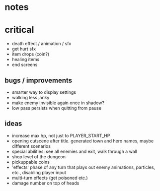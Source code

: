 # notes

# critical

- death effect / animation / sfx
- get hurt sfx
- item drops (coin?)
- healing items
- end screens

## bugs / improvements

- smarter way to display settings
- walking less janky
- make enemy invisible again once in shadow?
- low pass persists when quitting from pause

## ideas

- increase max hp, not just to PLAYER_START_HP
- opening cutscene after title. generated town and hero names, maybe different scenarios
- special abilities: see all enemies and exit, walk through a wall
- shop level of the dungeon
- pickuppable coins
- 'effects' phase of any turn that plays out enemy animations, particles, etc., disabling player input
- multi-turn effects (get poisoned etc.)
- damage number on top of heads
